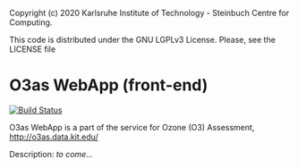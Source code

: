 Copyright (c) 2020 Karlsruhe Institute of Technology - Steinbuch Centre for Computing.

This code is distributed under the GNU LGPLv3 License. Please, see the LICENSE file

# O3as WebApp (front-end)
[![Build Status](https://jenkins.eosc-synergy.eu/buildStatus/icon?job=eosc-synergy-org%2Fo3webapp-fe%2Fmaster)](https://jenkins.eosc-synergy.eu/job/eosc-synergy-org/job/o3webapp-fe/job/master/)

O3as WebApp is a part of the service for Ozone (O3) Assessment, http://o3as.data.kit.edu/

Description: *to come...*
